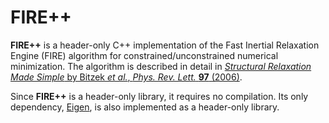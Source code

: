 # FIRE++

**FIRE++** is a header-only C++ implementation of the Fast Inertial Relaxation Engine (FIRE) algorithm for constrained/unconstrained numerical minimization.  The algorithm is described in detail in [*Structural Relaxation Made Simple* by Bitzek *et al.*, *Phys. Rev. Lett.* **97** (2006)](https://journals.aps.org/prl/abstract/10.1103/PhysRevLett.97.170201).

Since **FIRE++** is a header-only library, it requires no compilation.  Its only dependency, [Eigen](http://eigen.tuxfamily.org/index.php?title=Main_Page), is also implemented as a header-only library. 
